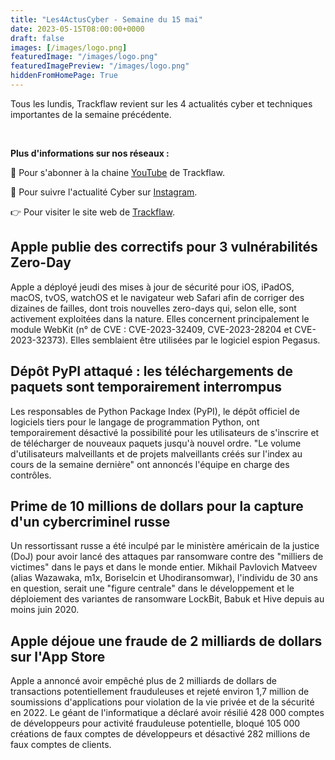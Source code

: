 ```yaml
---
title: "Les4ActusCyber - Semaine du 15 mai"
date: 2023-05-15T08:00:00+0000
draft: false
images: [/images/logo.png]
featuredImage: "/images/logo.png"
featuredImagePreview: "/images/logo.png"
hiddenFromHomePage: True
---
```

    
Tous les lundis, Trackflaw revient sur les 4 actualités cyber et techniques importantes de la semaine précédente.

<br>

**Plus d'informations sur nos réseaux :**

🔴 Pour s'abonner à la chaine [YouTube](https://www.youtube.com/@trackflaw) de Trackflaw.

📸 Pour suivre l'actualité Cyber sur [Instagram](https://www.instagram.com/trackflaw/).

👉 Pour visiter le site web de [Trackflaw](https://trackflaw.com).

    
## Apple publie des correctifs pour 3 vulnérabilités Zero-Day

Apple a déployé jeudi des mises à jour de sécurité pour iOS, iPadOS, macOS, tvOS, watchOS et le navigateur web Safari afin de corriger des dizaines de failles, dont trois nouvelles zero-days qui, selon elle, sont activement exploitées dans la nature.
Elles concernent principalement le module WebKit (n° de CVE : CVE-2023-32409, CVE-2023-28204 et CVE-2023-32373). Elles semblaient être utilisées par le logiciel espion Pegasus.


## Dépôt PyPI attaqué : les téléchargements de paquets sont temporairement interrompus

Les responsables de Python Package Index (PyPI), le dépôt officiel de logiciels tiers pour le langage de programmation Python, ont temporairement désactivé la possibilité pour les utilisateurs de s'inscrire et de télécharger de nouveaux paquets jusqu'à nouvel ordre.
"Le volume d'utilisateurs malveillants et de projets malveillants créés sur l'index au cours de la semaine dernière" ont annoncés l'équipe en charge des contrôles.


## Prime de 10 millions de dollars pour la capture d'un cybercriminel russe

Un ressortissant russe a été inculpé par le ministère américain de la justice (DoJ) pour avoir lancé des attaques par ransomware contre des "milliers de victimes" dans le pays et dans le monde entier.
Mikhail Pavlovich Matveev (alias Wazawaka, m1x, Boriselcin et Uhodiransomwar), l'individu de 30 ans en question, serait une "figure centrale" dans le développement et le déploiement des variantes de ransomware LockBit, Babuk et Hive depuis au moins juin 2020.


## Apple déjoue une fraude de 2 milliards de dollars sur l'App Store

Apple a annoncé avoir empêché plus de 2 milliards de dollars de transactions potentiellement frauduleuses et rejeté environ 1,7 million de soumissions d'applications pour violation de la vie privée et de la sécurité en 2022.
Le géant de l'informatique a déclaré avoir résilié 428 000 comptes de développeurs pour activité frauduleuse potentielle, bloqué 105 000 créations de faux comptes de développeurs et désactivé 282 millions de faux comptes de clients.

